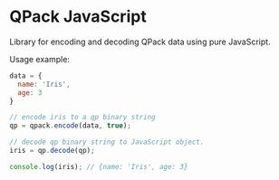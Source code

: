 QPack JavaScript
================

Library for encoding and decoding QPack data using pure JavaScript.

Usage example:
```javascript
data = {
  name: 'Iris',
  age: 3
}

// encode iris to a qp binary string
qp = qpack.encode(data, true);

// decode qp binary string to JavaScript object.
iris = qp.decode(qp);

console.log(iris); // {name: 'Iris', age: 3}
```

